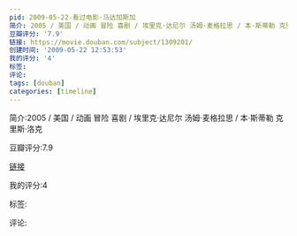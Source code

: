 ```yaml
---
pid: 2009-05-22-看过电影-马达加斯加
简介: 2005 / 美国 / 动画 冒险 喜剧 / 埃里克·达尼尔 汤姆·麦格拉思 / 本·斯蒂勒 克里斯·洛克
豆瓣评分: '7.9'
链接: https://movie.douban.com/subject/1309201/
创建时间: '2009-05-22 12:53:53'
我的评分: '4'
标签:
评论:
tags: [douban]
categories: [timeline]
---
```

简介:2005 / 美国 / 动画 冒险 喜剧 / 埃里克·达尼尔 汤姆·麦格拉思 / 本·斯蒂勒 克里斯·洛克

豆瓣评分:7.9

[链接](https://movie.douban.com/subject/1309201/)

我的评分:4

标签:

评论:

